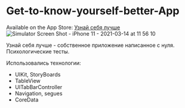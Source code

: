 # Get-to-know-yourself-better-App
Available on the App Store: [Узнай себя лучше](https://apps.apple.com/ru/app/%D1%83%D0%B7%D0%BD%D0%B0%D0%B9-%D1%81%D0%B5%D0%B1%D1%8F-%D0%BB%D1%83%D1%87%D1%88%D0%B5/id1551821646)
![Simulator Screen Shot - iPhone 11 - 2021-03-14 at 11 56 10](https://user-images.githubusercontent.com/61459681/111062815-5f265d80-84bc-11eb-995f-99f69bca582d.png)

Узнай себя лучше - собственное приложение написанное с нуля. Психологические тесты.

Использовались технологии:
* UIKit, StoryBoards
* TableView
* UITabBarController
* Navigation, segues
* CoreData
